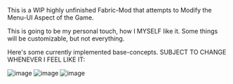This is a WIP highly unfinished Fabric-Mod that attempts to Modify the Menu-UI Aspect of the Game.

This is going to be my personal touch, how I MYSELF like it. Some things will be customizable, but not everything.

Here's some currently implemented base-concepts. SUBJECT TO CHANGE WHENEVER I FEEL LIKE IT:

![image](https://github.com/kianagit/kiana-ui/assets/80840951/ff20eeda-9ec1-4a1c-86b2-e6fb0613d416)
![image](https://github.com/kianagit/kiana-ui/assets/80840951/c4774086-e29a-4a58-914e-526b63459328)
![image](https://github.com/kianagit/kiana-ui/assets/80840951/7341be81-0fdb-413b-9808-68dc58455982)
